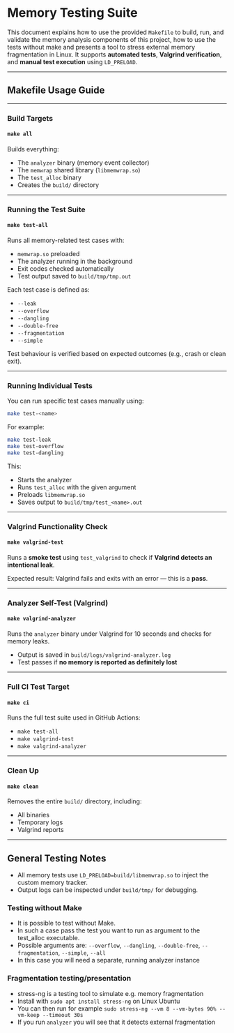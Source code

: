 # Memory Testing Suite

This document explains how to use the provided `Makefile` to build, run, and validate the memory analysis components of this project, how to use the tests without make and presents a tool to stress external memory fragmentation in Linux. It supports **automated tests**, **Valgrind verification**, and **manual test execution** using `LD_PRELOAD`.

---

## Makefile Usage Guide

---

### Build Targets

#### `make all`
Builds everything:
- The `analyzer` binary (memory event collector)
- The `memwrap` shared library (`libmemwrap.so`)
- The `test_alloc` binary
- Creates the `build/` directory

---

### Running the Test Suite

#### `make test-all`
Runs all memory-related test cases with:
- `memwrap.so` preloaded
- The analyzer running in the background
- Exit codes checked automatically
- Test output saved to `build/tmp/tmp.out`

Each test case is defined as:
- `--leak`
- `--overflow`
- `--dangling`
- `--double-free`
- `--fragmentation`
- `--simple`

Test behaviour is verified based on expected outcomes (e.g., crash or clean exit).

---

### Running Individual Tests

You can run specific test cases manually using:

```bash
make test-<name>
```

For example:
```bash
make test-leak
make test-overflow
make test-dangling
```

This:
- Starts the analyzer
- Runs `test_alloc` with the given argument
- Preloads `libmemwrap.so`
- Saves output to `build/tmp/test_<name>.out`

---

### Valgrind Functionality Check

#### `make valgrind-test`

Runs a **smoke test** using `test_valgrind` to check if **Valgrind detects an intentional leak**.

Expected result: Valgrind fails and exits with an error — this is a **pass**.

---

### Analyzer Self-Test (Valgrind)

#### `make valgrind-analyzer`

Runs the `analyzer` binary under Valgrind for 10 seconds and checks for memory leaks.

- Output is saved in `build/logs/valgrind-analyzer.log`
- Test passes if **no memory is reported as definitely lost**

---

### Full CI Test Target

#### `make ci`

Runs the full test suite used in GitHub Actions:
- `make test-all`
- `make valgrind-test`
- `make valgrind-analyzer`

---

### Clean Up

#### `make clean`

Removes the entire `build/` directory, including:
- All binaries
- Temporary logs
- Valgrind reports

---
## General Testing Notes

- All memory tests use `LD_PRELOAD=build/libmemwrap.so` to inject the custom memory tracker.
- Output logs can be inspected under `build/tmp/` for debugging.



### Testing without Make
- It is possible to test without Make.
- In such a case pass the test you want to run as argument to the test_alloc executable.
- Possible arguments are: `--overflow`, `--dangling`, `--double-free`, `--fragmentation`, `--simple`, `--all`
- In this case you will need a separate, running analyzer instance



### Fragmentation testing/presentation

-  stress-ng is a testing tool to simulate e.g. memory fragmentation
  - Install with `sudo apt install stress-ng` on Linux Ubuntu 
  - You can then run for example `sudo stress-ng --vm 8 --vm-bytes 90% --vm-keep --timeout 30s`
  - If you run `analyzer` you will see that it detects external fragmentation
